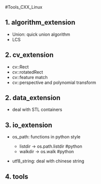 #Tools_CXX_Linux


## 1. algorithm_extension
- Union: quick union algorithm
- LCS

## 2. cv_extension
- cv::Rect
- cv::rotatedRect
- cv::feature match
- cv::perspective and polynomial transform

## 2. data_extension
- deal with STL containers

## 3. io_extension
- os_path: functions in python style
  - listdir -> os.path.listdir #python
  - walkdir -> os.walk #python

- utf8_string: deal with chinese string

## 4. tools

